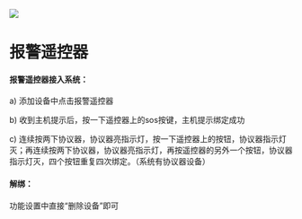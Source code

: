 ![](http://www.cspugoing.com/img/shiwu/Remote.png)

# 报警遥控器

#### 报警遥控器接入系统：

a) 添加设备中点击报警遥控器

b) 收到主机提示后，按一下遥控器上的sos按键，主机提示绑定成功

c) 连续按两下协议器，协议器亮指示灯，按一下遥控器上的按钮，协议器指示灯灭；再连续按两下协议器，协议器亮指示灯，再按遥控器的另外一个按钮，协议器指示灯灭，四个按钮重复四次绑定。（系统有协议器设备）



#### 解绑：

功能设置中直接“删除设备”即可